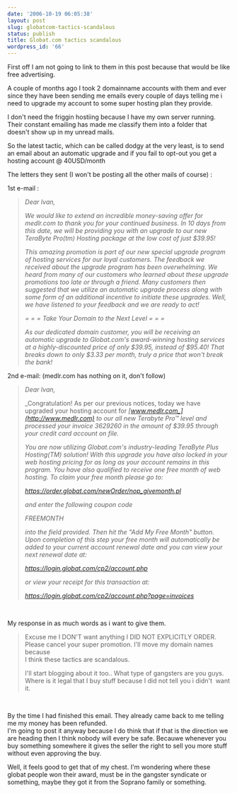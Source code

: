```yaml
---
date: '2006-10-19 06:05:38'
layout: post
slug: globatcom-tactics-scandalous
status: publish
title: Globat.com tactics scandalous
wordpress_id: '66'
---
```


First off I am not going to link to them in this post because that would be like free advertising.

A couple of months ago I took 2 domainname accounts with them and ever since they have been sending me emails every couple of days telling me i need to upgrade my account to some super hosting plan they provide.

I don't need the friggin hostiing because I have my own server running.   
Their constant emailing has made me classify them into a folder that doesn't show up in my unread mails.

So the latest tactic, which can be called dodgy at the very least, is to send an email about an automatic upgrade and if you fail to opt-out you get a hosting account @ 40USD/month

The letters they sent (I won't be posting all the other mails of course) :  


1st e-mail : 

> _Dear Ivan,_  
> 
> _We would like to extend an incredible money-saving offer for medlr.com to thank you for your continued business. In 10 days from this date, we will be providing you with an upgrade to our new TeraByte Pro(tm) Hosting package at the low cost of just $39.95!_  
> 
> _This amazing promotion is part of our new special upgrade program of hosting services for our loyal customers. The feedback we received about the upgrade program has been overwhelming. We heard from many of our customers who learned about these upgrade promotions too late or through a friend. Many customers then suggested that we utilize an automatic upgrade process along with some form of an additional incentive to initiate these upgrades. Well, we have listened to your feedback and we are ready to act!_  
> 
> _= = = Take Your Domain to the Next Level = = =_  
> 
> _As our dedicated domain customer, you will be receiving an automatic upgrade to Globat.com's award-winning hosting services at a highly-discounted price of only $39.95, instead of $95.40! That breaks down to only $3.33 per month, truly a price that won't break the bank!_

2nd e-mail: (medlr.com has nothing on it, don't follow)  

> _Dear Ivan,_  
> 
> _Congratulation! As per our previous notices, today we have upgraded your hosting account for _[_www.medlr.com_](http://www.medlr.com)_ to our all new Terabyte Pro™ level and processed your invoice 3629260 in the amount of $39.95 through your credit card account on file._  
> 
> _You are now utilizing Globat.com's industry-leading TeraByte Plus Hosting(TM) solution! With this upgrade you have also locked in your web hosting pricing for as long as your account remains in this program. You have also qualified to receive one free month of web hosting. To claim your free month please go to:_  
> 
> _https://order.globat.com/newOrder/nop_givemonth.pl_  
> 
> _and enter the following coupon code_  
> 
> _FREEMONTH_  
> 
> _into the field provided. Then hit the "Add My Free Month" button. Upon completion of this step your free month will automatically be added to your current account renewal date and you can view your next renewal date at:_  
> 
> _https://login.globat.com/cp2/account.php_  
> 
> _or view your receipt for this transaction at:_  
> 
> _https://login.globat.com/cp2/account.php?page=invoices_

   

My response in as much words as i want to give them.  

> Excuse me I DON'T want anything I DID NOT EXPLICITLY ORDER.   
> Please cancel your super promotion. I'll move my domain names because   
> I think these tactics are scandalous.   
>   
> I'll start blogging about it too.. What type of gangsters are you guys.   
> Where is it legal that I buy stuff because I did not tell you i didn't  want it.  

   

By the time I had finished this email. They already came back to me telling me my money has been refunded.  
I'm going to post it anyway because I do think that if that is the direction we are heading then I think nobody will every be safe. Becauwe whenever you buy something somewhere it gives the seller the right to sell you more stuff without even approving the buy.  

Well, it feels good to get that of my chest. I'm wondering where these globat people won their award, must be in the gangster syndicate or something, maybe they got it from the Soprano family or something.
